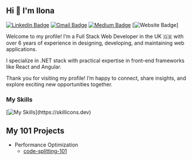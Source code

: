 ## Hi 👋 I'm Ilona

[![Linkedin Badge](https://img.shields.io/badge/-IlonaZaika-blue?style=flat&logo=Linkedin&logoColor=white&link=https://www.linkedin.com/in/ilona-zaika-a6735a116/)](https://www.linkedin.com/in/ilona-zaika-a6735a116/)
[![Gmail Badge](https://img.shields.io/badge/-zaika.ilona.v-c14438?style=flat&logo=Gmail&logoColor=white&link=mailto:zaika.ilona.v@gmail.com)](mailto:zaika.ilona.v@gmail.com)
[![Medium Badge](https://img.shields.io/badge/-@zaika.ilona.dev-000000?style=flat&labelColor=000000&logo=Medium&link=https://medium.com/@zaika.ilona.dev)](https://medium.com/@zaika.ilona.dev)
[![Website Badge](https://img.shields.io/badge/-ilonazaika-47CCCC?style=flat&logo=Google-Chrome&logoColor=white&link=https://ilonazaika.github.io/ilona.zaika/)]



Welcome to my profile!
I’m a Full Stack Web Developer in the UK 🇬🇧  with over 6 years of experience in designing, developing, and maintaining web applications.

I specialize in .NET stack with practical expertise in front-end frameworks like React and Angular.

Thank you for visiting my profile! I’m happy to connect, share insights, and explore exciting new opportunities together.


### My Skills

[![My Skills](https://skillicons.dev/icons?i=cs,dotnet,redis,angular,react,redux,js,express,npm,webpack,html,css,gulp,bootstrap,aws,babel,bash,git,bitbucket,docker,postman,rabitmq,)](https://skillicons.dev)

## My 101 Projects
- Performance Optimization
  - [code-splitting-101](https://github.com/IlonaZaika/code-splitting-101)

